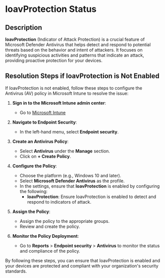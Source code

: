 # IoavProtection Status

## Description

**IoavProtection** (Indicator of Attack Protection) is a crucial feature of Microsoft Defender Antivirus that helps detect and respond to potential threats based on the behavior and intent of attackers. It focuses on identifying suspicious activities and patterns that indicate an attack, providing proactive protection for your devices.

## Resolution Steps if IoavProtection is Not Enabled

If IoavProtection is not enabled, follow these steps to configure the Antivirus (AV) policy in Microsoft Intune to resolve the issue:

1. **Sign in to the Microsoft Intune admin center**:
   - Go to [Microsoft Intune](https://intune.microsoft.com)

2. **Navigate to Endpoint Security**:
   - In the left-hand menu, select **Endpoint security**.

3. **Create an Antivirus Policy**:
   - Select **Antivirus** under the **Manage** section.
   - Click on **+ Create Policy**.

4. **Configure the Policy**:
   - Choose the platform (e.g., Windows 10 and later).
   - Select **Microsoft Defender Antivirus** as the profile.
   - In the settings, ensure that **IoavProtection** is enabled by configuring the following:
     - **IoavProtection**: Ensure IoavProtection is enabled to detect and respond to indicators of attack.

5. **Assign the Policy**:
   - Assign the policy to the appropriate groups.
   - Review and create the policy.

6. **Monitor the Policy Deployment**:
   - Go to **Reports** > **Endpoint security** > **Antivirus** to monitor the status and compliance of the policy.

By following these steps, you can ensure that IoavProtection is enabled and your devices are protected and compliant with your organization's security standards.
